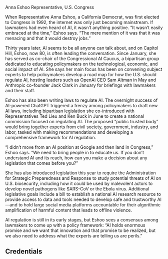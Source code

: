 Anna Eshoo
Representative, U.S. Congress

When Representative Anna Eshoo, a California Democrat, was first elected to Congress in 1992, the internet was only just becoming mainstream. If lawmakers had even heard of AI, it wasn’t anything positive. “It wasn’t easily embraced at the time,” Eshoo says. “The mere mention of it was that it was menacing and that it would destroy jobs.”

Thirty years later, AI seems to be all anyone can talk about, and on Capitol Hill, Eshoo, now 80, is often leading the conversation. Since January, she has served as co-chair of the Congressional AI Caucus, a bipartisan group dedicated to educating policymakers on the technological, economic, and social impact of AI. She says her main focus has been on convening subject experts to help policymakers develop a road map for how the U.S. should regulate AI, hosting leaders such as OpenAI CEO Sam Altman in May and Anthropic co-founder Jack Clark in January for briefings with lawmakers and their staff.

Eshoo has also been writing laws to regulate AI. The overnight success of AI-powered ChatGPT triggered a frenzy among policymakers to draft new AI laws, including bipartisan legislation she co-introduced with Representatives Ted Lieu and Ken Buck in June to create a national commission focused on regulating AI. The proposed “public trusted body” would bring together experts from civil society, government, industry, and labor, tasked with making recommendations and developing a comprehensive framework for AI regulation.

“I didn’t move from an AI position at Google and then land in Congress,” Eshoo says. “We need to bring people in to educate us. If you don’t understand AI and its reach, how can you make a decision about any legislation that comes before you?”

She has also introduced legislation this year to require the Administration for Strategic Preparedness and Response to study potential threats of AI on U.S. biosecurity, including how it could be used by malevolent actors to develop novel pathogens like SARS-CoV or the Ebola virus. Additional legislative goals include a bill to establish a national AI research resource to provide access to data and tools needed to develop safe and trustworthy AI—and to hold large social media platforms accountable for their algorithmic amplification of harmful content that leads to offline violence.

AI regulation is still in its early stages, but Eshoo sees a consensus among lawmakers to come up with a policy framework: “AI holds enormous promise and we want that innovation and that promise to be realized, but we also need to address what the experts are telling us are perils.”

## Credentials